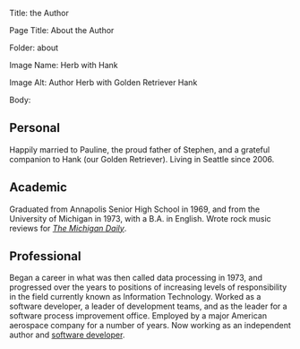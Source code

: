 Title:  the Author

Page Title: About the Author

Folder: about

Image Name: Herb with Hank

Image Alt: Author Herb with Golden Retriever Hank

Body: 

## Personal

Happily married to Pauline, the proud father of Stephen, and a grateful companion to Hank (our Golden Retriever). Living in Seattle since 2006. 

## Academic

Graduated from Annapolis Senior High School in 1969, and from the University of Michigan in 1973, with a B.A. in English. Wrote rock music reviews for [*The Michigan Daily*](https://www.michigandaily.com/).

## Professional

Began a career in what was then called data processing in 1973, and progressed over the years to positions of increasing levels of responsibility in the field currently known as Information Technology. Worked as a software developer, a leader of development teams, and as the leader for a software process improvement office. Employed by a major American aerospace company for a number of years. Now working as an independent author and [software developer][nn]. 

[nn]: https://notenik.net
